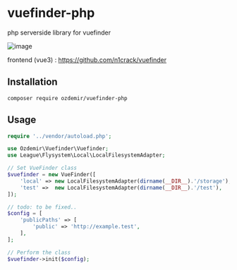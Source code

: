 # vuefinder-php
php serverside library for vuefinder

![image](https://user-images.githubusercontent.com/712404/188312668-81882b14-7dcf-4144-b7bc-d3ca6a49b15c.png)

frontend (vue3) : https://github.com/n1crack/vuefinder

## Installation 
```
composer require ozdemir/vuefinder-php
```
## Usage
```php
require '../vendor/autoload.php';

use Ozdemir\Vuefinder\Vuefinder;
use League\Flysystem\Local\LocalFilesystemAdapter;

// Set VueFinder class
$vuefinder = new VueFinder([
    'local' => new LocalFilesystemAdapter(dirname(__DIR__).'/storage'),
    'test' =>  new LocalFilesystemAdapter(dirname(__DIR__).'/test'),
]);

// todo: to be fixed.. 
$config = [
    'publicPaths' => [
        'public' => 'http://example.test',
    ],
];

// Perform the class
$vuefinder->init($config);
```









